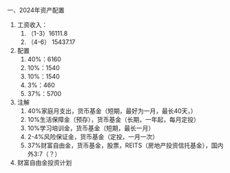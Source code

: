 一、2024年资产配置
1. 工资收入：
    1. （1-3）16111.8
    2. （4-6） 15437.17
2. 配置
    1. 40%：6160
    2. 10%：1540
    3. 10%：1540
    4. 3%：460
    5. 37%：5700
3. 注解
    1. 40%家庭月支出，货币基金（短期，最好为一月，最长40天，）
    2. 10%生活保障金（预存），货币基金（长期，一年起，每月定投）
    3. 10%学习培训金，货币基金（短期，最长一月）
    4. 2-4%风险保证金，货币基金（定投，一月一次）
    5. 37%财富自由金，货币基金，股票，REITS（房地产投资信托基金），国内外3:7（？）
4. 财富自由金投资计划
